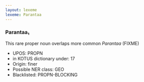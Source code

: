 ```yaml
---
layout: lexeme
lexeme: Parantaa
---
```


###  Parantaa₁

This rare proper noun overlaps more common *Parantaa* (FIXME)
* UPOS:  PROPN
* in KOTUS dictionary under:  17
* Origin:  finer
* Possible NER class:  GEO
* Blacklisted:  PROPN-BLOCKING


